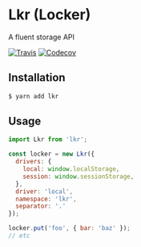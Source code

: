 # Lkr (Locker)
A fluent storage API

[![Travis](https://img.shields.io/travis/tymondesigns/lkr.svg?style=flat-square)](https://travis-ci.org/tymondesigns/lkr)
[![Codecov](https://img.shields.io/codecov/c/github/tymondesigns/lkr.svg?style=flat-square)](https://codecov.io/gh/tymondesigns/lkr)

## Installation

```bash
$ yarn add lkr
```
## Usage

```js
import Lkr from 'lkr';

const locker = new Lkr({
  drivers: {
    local: window.localStorage,
    session: window.sessionStorage,
  },
  driver: 'local',
  namespace: 'lkr',
  separator: '.'
});

locker.put('foo', { bar: 'baz' });
// etc
```
